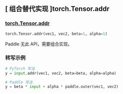 ## [ 组合替代实现 ]torch.Tensor.addr

### [torch.Tensor.addr](https://pytorch.org/docs/stable/generated/torch.Tensor.addr.html#torch.Tensor.addr)

```python
torch.Tensor.addr(vec1, vec2, beta=1, alpha=1)
```

Paddle 无此 API，需要组合实现。

### 转写示例

```python
# PyTorch 写法
y = input.addr(vec1, vec2, beta=beta, alpha=alpha)

# Paddle 写法
y = beta * input + alpha * paddle.outer(vec1, vec2)
```
